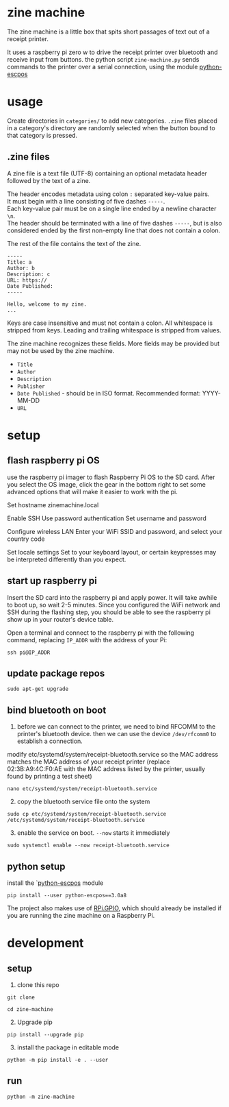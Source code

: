 # zine machine

The zine machine is a little box that spits short passages of text out of a receipt printer.

It uses a raspberry pi zero w to drive the receipt printer over bluetooth and receive input from buttons. the python script `zine-machine.py` sends commands to the printer over a serial connection, using the module  [python-escpos](https://github.com/python-escpos/python-escpos) 

#  usage
Create directories in `categories/` to add new categories. `.zine` files placed in a category's directory are randomly selected when the button bound to that category is pressed.

## .zine files
A zine file is a text file (UTF-8) containing an optional metadata header followed by the text of a zine.

The header encodes metadata using colon `:` separated key-value pairs.  
It must begin with a line consisting of five dashes `-----`.  
Each key-value pair must be on a single line ended by a newline character `\n`.  
The header should be terminated with a line of five dashes `-----`, but is also considered ended by the first non-empty line that does not contain a colon.

The rest of the file contains the text of the zine.

```
-----
Title: a
Author: b
Description: c
URL: https://
Date Published: 
-----

Hello, welcome to my zine.
...
```

Keys are case insensitive and must not contain a colon. All whitespace is stripped from keys. Leading and trailing whitespace is stripped from values.

The zine machine recognizes these fields. More fields may be provided but may not be used by the zine machine.
 - `Title`
 - `Author`
 - `Description`
 - `Publisher`
 - `Date Published` - should be in ISO format. Recommended format: YYYY-MM-DD
 - `URL`

# setup

## flash raspberry pi OS

use the raspberry pi imager to flash Raspberry Pi OS to the SD card.
After you select the OS image, click the gear in the bottom right to set some advanced options that will make it easier to work with the pi.

Set hostname
zinemachine.local

Enable SSH
Use password authentication
Set username and password

Configure wireless LAN
Enter your WiFi SSID and password, and select your country code

Set locale settings
Set to your keyboard layout, or certain keypresses may be interpreted differently than you expect.

## start up raspberry pi
Insert the SD card into the raspberry pi and apply power. It will take awhile to boot up, so wait 2-5 minutes. Since you configured the WiFi network and SSH during the flashing step, you should be able to see the raspberry pi show up in your router's device table.

Open a terminal and connect to the raspberry pi with the following command, replacing `IP_ADDR` with the address of your Pi:
```
ssh pi@IP_ADDR
```

## update package repos
```
sudo apt-get upgrade
```

## bind bluetooth on boot
1. before we can connect to the printer, we need to bind RFCOMM to the printer's bluetooth device. then we can use the device `/dev/rfcomm0` to establish a connection.

modify etc/systemd/system/receipt-bluetooth.service so the MAC address matches the MAC address of your receipt printer (replace 02:3B:A9:4C:F0:AE with the MAC address listed by the printer, usually found by printing a test sheet)

```
nano etc/systemd/system/receipt-bluetooth.service
```

2. copy the bluetooth service file onto the system

```
sudo cp etc/systemd/system/receipt-bluetooth.service /etc/systemd/system/receipt-bluetooth.service
```

3. enable the service on boot. `--now` starts it immediately

```
sudo systemctl enable --now receipt-bluetooth.service
```

## python setup

install the `[python-escpos](https://github.com/python-escpos/python-escpos) module
```
pip install --user python-escpos==3.0a8
```

The project also makes use of [RPi.GPIO](https://pypi.org/project/RPi.GPIO/), which should already be installed if you are running the zine machine on a Raspberry Pi.

# development
## setup
1. clone this repo
```
git clone 

cd zine-machine
```

2. Upgrade pip
```
pip install --upgrade pip
```

3. install the package in editable mode
```
python -m pip install -e . --user
```

## run
```
python -m zine-machine
```
